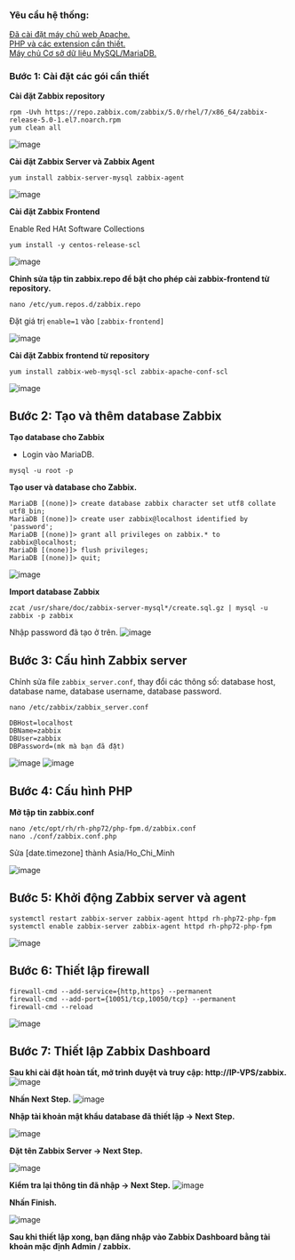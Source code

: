 ### Yêu cầu hệ thống:

<a href="https://github.com/vanlam304/Hoc_viec_ITsp/blob/main/LAMP-LEMP/2.%20C%C3%A0i%20%C4%91%E1%BA%B7t%20LAMP%20tr%C3%AAn%20CentOS7.md">Đã cài đặt máy chủ web Apache.<br>PHP và các extension cần thiết.<br>Máy chủ Cơ sở dữ liệu MySQL/MariaDB. </a>



### Bước 1: Cài đặt các gói cần thiết

**Cài đặt Zabbix repository**

```
rpm -Uvh https://repo.zabbix.com/zabbix/5.0/rhel/7/x86_64/zabbix-release-5.0-1.el7.noarch.rpm
yum clean all
```
![image](https://user-images.githubusercontent.com/111721629/194467718-ad7a6b50-1349-45c2-ac67-3f9b4db3e3a9.png)

**Cài đặt Zabbix Server và Zabbix Agent**

`yum install zabbix-server-mysql zabbix-agent`

![image](https://user-images.githubusercontent.com/111721629/194468124-76539e63-13a7-4bb6-91dd-c9a1aa333c0d.png)

**Cài đặt Zabbix Frontend**

Enable Red HAt Software Collections

`yum install -y centos-release-scl`

![image](https://user-images.githubusercontent.com/111721629/194468564-294d1637-d59f-48c0-a031-0ea5114efab6.png)

**Chỉnh sửa tập tin zabbix.repo để bật cho phép cài zabbix-frontend từ repository.**

`nano /etc/yum.repos.d/zabbix.repo`

Đặt giá trị `enable=1` vào `[zabbix-frontend]`

![image](https://user-images.githubusercontent.com/111721629/194469365-0c9e93e4-0f04-44fa-8763-546b51d7c388.png)

**Cài đặt Zabbix frontend từ repository**

`yum install zabbix-web-mysql-scl zabbix-apache-conf-scl`

![image](https://user-images.githubusercontent.com/111721629/194470242-21559b4a-4bf1-452d-8338-d5b7ed4657a5.png)

## Bước 2: Tạo và thêm database Zabbix

**Tạo database cho Zabbix**

- Login vào MariaDB.

`mysql -u root -p`

**Tạo user và database cho Zabbix.**
```
MariaDB [(none)]> create database zabbix character set utf8 collate utf8_bin;
MariaDB [(none)]> create user zabbix@localhost identified by 'password';
MariaDB [(none)]> grant all privileges on zabbix.* to zabbix@localhost;
MariaDB [(none)]> flush privileges;
MariaDB [(none)]> quit;
```
![image](https://user-images.githubusercontent.com/111721629/194496803-586d46e9-67d1-415b-af1d-6745d55fa918.png)

**Import database Zabbix**

`zcat /usr/share/doc/zabbix-server-mysql*/create.sql.gz | mysql -u zabbix -p zabbix`

Nhập password đã tạo ở trên.
![image](https://user-images.githubusercontent.com/111721629/194497085-f13858aa-aa12-4a79-a2f4-9ba77b02f769.png)

## Bước 3: Cấu hình Zabbix server

Chỉnh sửa file `zabbix_server.conf`, thay đổi các thông số: database host, database name, database username, database password.

`nano /etc/zabbix/zabbix_server.conf`
```
DBHost=localhost
DBName=zabbix
DBUser=zabbix
DBPassword=(mk mà bạn đã đặt)
```
![image](https://user-images.githubusercontent.com/111721629/194498321-1ec1a6f1-bdc0-43b8-9ed1-818d17d9aae7.png)
![image](https://user-images.githubusercontent.com/111721629/194498802-e75a9af3-2501-45a7-aa4f-320ba8daf9dc.png)

## Bước 4: Cấu hình PHP

**Mở tập tin zabbix.conf**
```
nano /etc/opt/rh/rh-php72/php-fpm.d/zabbix.conf
nano ./conf/zabbix.conf.php
```

Sửa [date.timezone] thành Asia/Ho_Chi_Minh

![image](https://user-images.githubusercontent.com/111721629/194499395-e491b672-eecc-4199-8e6d-979cd839ee44.png)

## Bước 5: Khởi động Zabbix server và agent

```
systemctl restart zabbix-server zabbix-agent httpd rh-php72-php-fpm
systemctl enable zabbix-server zabbix-agent httpd rh-php72-php-fpm
```
![image](https://user-images.githubusercontent.com/111721629/194499644-27d3d01b-0f23-48fb-9956-c5bd54c1dce0.png)

## Bước 6: Thiết lập firewall

```
firewall-cmd --add-service={http,https} --permanent
firewall-cmd --add-port={10051/tcp,10050/tcp} --permanent
firewall-cmd --reload
```
![image](https://user-images.githubusercontent.com/111721629/194499860-47de7d19-d337-4b34-995d-23c234c35050.png)

## Bước 7: Thiết lập Zabbix Dashboard

**Sau khi cài đặt hoàn tất, mở trình duyệt và truy cập: http://IP-VPS/zabbix.**
![image](https://user-images.githubusercontent.com/111721629/194501036-f2e74f36-fa0d-4de5-83e8-68298d2ebcee.png)

**Nhấn Next Step.**
![image](https://user-images.githubusercontent.com/111721629/194501712-d1771293-7383-4dfe-b1cc-c6ed33c7c162.png)

**Nhập tài khoản mật khẩu database đã thiết lập -> Next Step.**

![image](https://user-images.githubusercontent.com/111721629/194501969-6d0e82ec-f13e-4912-b6be-fd2630e80470.png)

**Đặt tên Zabbix Server -> Next Step.**

![image](https://user-images.githubusercontent.com/111721629/194502384-6b2f6649-3794-415b-8a77-a3732f33c0b8.png)

**Kiểm tra lại thông tin đã nhập -> Next Step.**
![image](https://user-images.githubusercontent.com/111721629/194502580-41924e9c-9166-45a2-8a9f-819d41d20642.png)

**Nhấn Finish.**

![image](https://user-images.githubusercontent.com/111721629/194502705-de89a1be-6894-457f-ad1f-3e1407eabc54.png)

**Sau khi thiết lập xong, bạn đăng nhập vào Zabbix Dashboard bằng tài khoản mặc định Admin / zabbix.**
